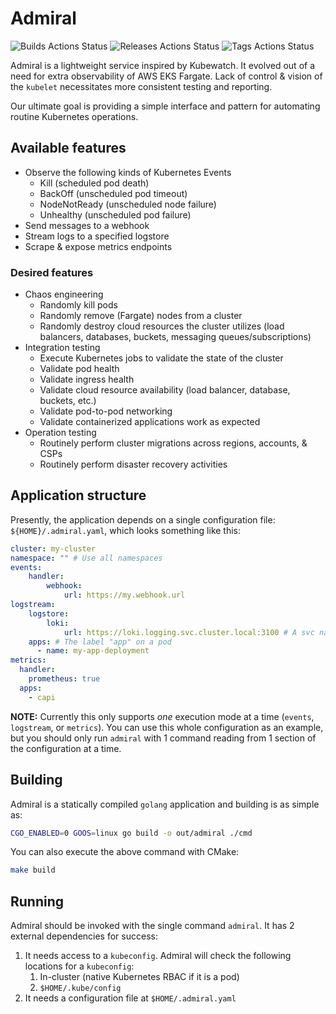 # Admiral
![Builds Actions Status](https://github.com/phil-inc/admiral/workflows/Builds/badge.svg?branch=master)
![Releases Actions Status](https://github.com/phil-inc/admiral/workflows/Releases/badge.svg)
![Tags Actions Status](https://github.com/phil-inc/admiral/workflows/Tags/badge.svg)

Admiral is a lightweight service inspired by Kubewatch. It evolved out of a need
for extra observability of AWS EKS Fargate. Lack of control & vision of the
`kubelet` necessitates more consistent testing and reporting. 

Our ultimate goal is providing a simple interface and pattern for automating
routine Kubernetes operations.

## Available features

- Observe the following kinds of Kubernetes Events
    - Kill (scheduled pod death)
    - BackOff (unscheduled pod timeout)
    - NodeNotReady (unscheduled node failure)
    - Unhealthy (unscheduled pod failure)
- Send messages to a webhook
- Stream logs to a specified logstore
- Scrape & expose metrics endpoints

### Desired features

- Chaos engineering
    - Randomly kill pods
    - Randomly remove (Fargate) nodes from a cluster
    - Randomly destroy cloud resources the cluster utilizes (load balancers, databases, buckets, messaging queues/subscriptions)
- Integration testing
    - Execute Kubernetes jobs to validate the state of the cluster
    - Validate pod health
    - Validate ingress health
    - Validate cloud resource availability (load balancer, database, buckets, etc.)
    - Validate pod-to-pod networking
    - Validate containerized applications work as expected
- Operation testing
    - Routinely perform cluster migrations across regions, accounts, & CSPs
    - Routinely perform disaster recovery activities

## Application structure

Presently, the application depends on a single configuration file:
`${HOME}/.admiral.yaml`, which looks something like this:

```yaml
cluster: my-cluster
namespace: "" # Use all namespaces
events:
    handler:
        webhook:
            url: https://my.webhook.url
logstream:
    logstore:
        loki:
            url: https://loki.logging.svc.cluster.local:3100 # A svc named loki in the logging namespace
    apps: # The label "app" on a pod
      - name: my-app-deployment
metrics:
  handler:
    prometheus: true
  apps:
    - capi
```

**NOTE:** Currently this only supports *one* execution mode at a time (`events`,
`logstream`, or `metrics`). You can use this whole configuration as an example,
but you should only run `admiral` with 1 command reading from 1 section of
the configuration at a time.

## Building

Admiral is a statically compiled `golang` application and building is as simple
as:

```bash
CGO_ENABLED=0 GOOS=linux go build -o out/admiral ./cmd
```

You can also execute the above command with CMake:

```bash
make build
```

## Running

Admiral should be invoked with the single command `admiral`. It has 2 external
dependencies for success:

1. It needs access to a `kubeconfig`. Admiral will check the following
locations for a `kubeconfig`:
    1. In-cluster (native Kubernetes RBAC if it is a pod)
    2. `$HOME/.kube/config`
2. It needs a configuration file at `$HOME/.admiral.yaml`